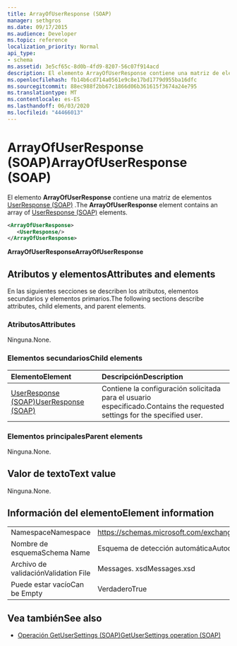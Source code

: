 ```yaml
---
title: ArrayOfUserResponse (SOAP)
manager: sethgros
ms.date: 09/17/2015
ms.audience: Developer
ms.topic: reference
localization_priority: Normal
api_type:
- schema
ms.assetid: 3e5cf65c-8d0b-4fd9-8207-56c07f914acd
description: El elemento ArrayOfUserResponse contiene una matriz de elementos UserResponse (SOAP).
ms.openlocfilehash: fb14b6cd714a0561e9c8e17bd1779d955ba16dfc
ms.sourcegitcommit: 88ec988f2bb67c1866d06b361615f3674a24e795
ms.translationtype: MT
ms.contentlocale: es-ES
ms.lasthandoff: 06/03/2020
ms.locfileid: "44466013"
---
```

# <a name="arrayofuserresponse-soap"></a><span data-ttu-id="4449a-103">ArrayOfUserResponse (SOAP)</span><span class="sxs-lookup"><span data-stu-id="4449a-103">ArrayOfUserResponse (SOAP)</span></span>

<span data-ttu-id="4449a-104">El elemento **ArrayOfUserResponse** contiene una matriz de elementos [UserResponse (SOAP)](userresponse-soap.md) .</span><span class="sxs-lookup"><span data-stu-id="4449a-104">The **ArrayOfUserResponse** element contains an array of [UserResponse (SOAP)](userresponse-soap.md) elements.</span></span> 
  
```XML
<ArrayOfUserResponse>
   <UserResponse/>
</ArrayOfUserResponse>
```

 <span data-ttu-id="4449a-105">**ArrayOfUserResponse**</span><span class="sxs-lookup"><span data-stu-id="4449a-105">**ArrayOfUserResponse**</span></span>
## <a name="attributes-and-elements"></a><span data-ttu-id="4449a-106">Atributos y elementos</span><span class="sxs-lookup"><span data-stu-id="4449a-106">Attributes and elements</span></span>

<span data-ttu-id="4449a-107">En las siguientes secciones se describen los atributos, elementos secundarios y elementos primarios.</span><span class="sxs-lookup"><span data-stu-id="4449a-107">The following sections describe attributes, child elements, and parent elements.</span></span>
  
### <a name="attributes"></a><span data-ttu-id="4449a-108">Atributos</span><span class="sxs-lookup"><span data-stu-id="4449a-108">Attributes</span></span>

<span data-ttu-id="4449a-109">Ninguna.</span><span class="sxs-lookup"><span data-stu-id="4449a-109">None.</span></span>
  
### <a name="child-elements"></a><span data-ttu-id="4449a-110">Elementos secundarios</span><span class="sxs-lookup"><span data-stu-id="4449a-110">Child elements</span></span>

|<span data-ttu-id="4449a-111">**Elemento**</span><span class="sxs-lookup"><span data-stu-id="4449a-111">**Element**</span></span>|<span data-ttu-id="4449a-112">**Descripción**</span><span class="sxs-lookup"><span data-stu-id="4449a-112">**Description**</span></span>|
|:-----|:-----|
|[<span data-ttu-id="4449a-113">UserResponse (SOAP)</span><span class="sxs-lookup"><span data-stu-id="4449a-113">UserResponse (SOAP)</span></span>](userresponse-soap.md) <br/> |<span data-ttu-id="4449a-114">Contiene la configuración solicitada para el usuario especificado.</span><span class="sxs-lookup"><span data-stu-id="4449a-114">Contains the requested settings for the specified user.</span></span>  <br/> |
   
### <a name="parent-elements"></a><span data-ttu-id="4449a-115">Elementos principales</span><span class="sxs-lookup"><span data-stu-id="4449a-115">Parent elements</span></span>

<span data-ttu-id="4449a-116">Ninguna.</span><span class="sxs-lookup"><span data-stu-id="4449a-116">None.</span></span>
  
## <a name="text-value"></a><span data-ttu-id="4449a-117">Valor de texto</span><span class="sxs-lookup"><span data-stu-id="4449a-117">Text value</span></span>

<span data-ttu-id="4449a-118">Ninguna.</span><span class="sxs-lookup"><span data-stu-id="4449a-118">None.</span></span>
  
## <a name="element-information"></a><span data-ttu-id="4449a-119">Información del elemento</span><span class="sxs-lookup"><span data-stu-id="4449a-119">Element information</span></span>

|||
|:-----|:-----|
|<span data-ttu-id="4449a-120">Namespace</span><span class="sxs-lookup"><span data-stu-id="4449a-120">Namespace</span></span>  <br/> |https://schemas.microsoft.com/exchange/2010/Autodiscover  <br/> |
|<span data-ttu-id="4449a-121">Nombre de esquema</span><span class="sxs-lookup"><span data-stu-id="4449a-121">Schema Name</span></span>  <br/> |<span data-ttu-id="4449a-122">Esquema de detección automática</span><span class="sxs-lookup"><span data-stu-id="4449a-122">Autodiscover schema</span></span>  <br/> |
|<span data-ttu-id="4449a-123">Archivo de validación</span><span class="sxs-lookup"><span data-stu-id="4449a-123">Validation File</span></span>  <br/> |<span data-ttu-id="4449a-124">Messages. xsd</span><span class="sxs-lookup"><span data-stu-id="4449a-124">Messages.xsd</span></span>  <br/> |
|<span data-ttu-id="4449a-125">Puede estar vacío</span><span class="sxs-lookup"><span data-stu-id="4449a-125">Can be Empty</span></span>  <br/> |<span data-ttu-id="4449a-126">Verdadero</span><span class="sxs-lookup"><span data-stu-id="4449a-126">True</span></span>  <br/> |
   
## <a name="see-also"></a><span data-ttu-id="4449a-127">Vea también</span><span class="sxs-lookup"><span data-stu-id="4449a-127">See also</span></span>

- [<span data-ttu-id="4449a-128">Operación GetUserSettings (SOAP)</span><span class="sxs-lookup"><span data-stu-id="4449a-128">GetUserSettings operation (SOAP)</span></span>](getusersettings-operation-soap.md)

